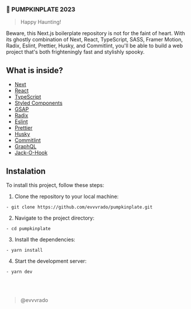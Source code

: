 ### 🎃 PUMPKINPLATE 2023

> Happy Haunting!

Beware, this Next.js boilerplate repository is not for the faint of heart. With its ghostly combination of Next, React, TypeScript, SASS, Framer Motion, Radix, Eslint, Prettier, Husky, and Commitlint, you'll be able to build a web project that's both frighteningly fast and stylishly spooky.

## What is inside?

-   [Next](https://nextjs.org/docs)
-   [React](https://reactjs.org)
-   [TypeScript](https://www.typescriptlang.org)
-   [Styled Components](https://styled-components.com)
-   [GSAP](https://greensock.com/gsap/)
-   [Radix](https://radix-ui.com)
-   [Eslint](https://eslint.org)
-   [Prettier](https://prettier.io)
-   [Husky](https://github.com/typicode/husky)
-   [Commitlint](https://commitlint.js.org/#/)
-   [GraphQL](https://graphql.org/)
-   [Jack-O-Hook](https://github.com/evvvrado/jack-o-hook)

## Instalation

To install this project, follow these steps:

1. Clone the repository to your local machine:

```
- git clone https://github.com/evvvrado/pumpkinplate.git
```

2. Navigate to the project directory:

```
- cd pumpkinplate
```

3. Install the dependencies:

```
- yarn install
```

4. Start the development server:

```
- yarn dev
```

<br>
<br>

> @evvvrado
